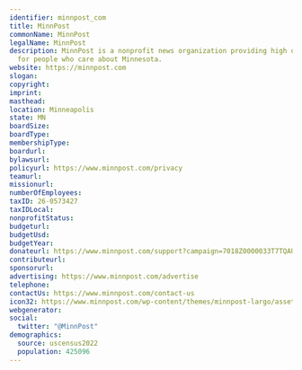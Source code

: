 ```yaml
---
identifier: minnpost_com
title: MinnPost
commonName: MinnPost
legalName: MinnPost
description: MinnPost is a nonprofit news organization providing high quality journalism
  for people who care about Minnesota.
website: https://minnpost.com
slogan:
copyright:
imprint:
masthead:
location: Minneapolis
state: MN
boardSize:
boardType:
membershipType:
boardurl:
bylawsurl:
policyurl: https://www.minnpost.com/privacy
teamurl:
missionurl:
numberOfEmployees:
taxID: 26-0573427
taxIDLocal:
nonprofitStatus:
budgeturl:
budgetUsd:
budgetYear:
donateurl: https://www.minnpost.com/support?campaign=7018Z0000033T7TQAU
contributeurl:
sponsorurl:
advertising: https://www.minnpost.com/advertise
telephone:
contactUs: https://www.minnpost.com/contact-us
icon32: https://www.minnpost.com/wp-content/themes/minnpost-largo/assets/img/app-icons/favicon-32x32.png?v=1702834223
webgenerator:
social:
  twitter: "@MinnPost"
demographics:
  source: uscensus2022
  population: 425096
---
```

